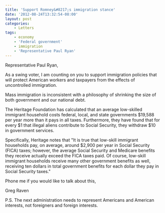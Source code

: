 ```yaml
---
title: 'Support Romney&#8217;s immigration stance'
date: '2012-08-24T13:32:54-08:00'
layout: post
categories:
    - Letters
tags:
    - economy
    - 'Federal government'
    - immigration
    - 'Representative Paul Ryan'
---
```


Representative Paul Ryan,

As a swing voter, I am counting on you to support immigration policies that will protect American workers and taxpayers from the effects of uncontrolled immigration.  
  
Mass immigration is inconsistent with a philosophy of shrinking the size of both government and our national debt.

The Heritage Foundation has calculated that an average low-skilled immigrant household costs federal, local, and state governments $19,588 per year more than it pays in all taxes. Furthermore, they have found that for every $1 that illegal aliens contribute to Social Security, they withdraw $10 in government services.

Specifically, Heritage notes that "It is true that low-skill immigrant households pay, on average, around $2,900 per year in Social Security (FICA) taxes; however, the average Social Security and Medicare benefits they receive actually exceed the FICA taxes paid. Of course, low-skill immigrant households receive many other government benefits as well, receiving ten dollars in total government benefits for each dollar they pay in Social Security taxes."

Phone me if you would like to talk about this,

Greg Raven

P.S. The next administration needs to represent Americans and American interests, not foreigners and foreign interests.